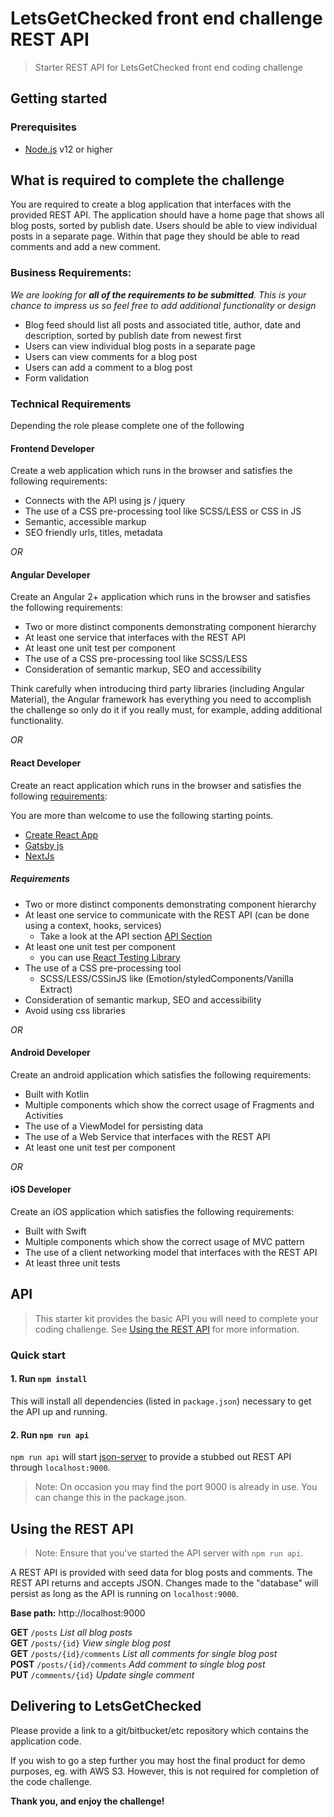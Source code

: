 # LetsGetChecked front end challenge REST API

> Starter REST API for LetsGetChecked front end coding challenge

## Getting started

### Prerequisites

- [Node.js](https://nodejs.org/en/) v12 or higher

## What is required to complete the challenge

You are required to create a blog application that interfaces with the provided REST API. The application should have a home page that shows all blog posts, sorted by publish date. Users should be able to view individual posts in a separate page. Within that page they should be able to read comments and add a new comment.

### Business Requirements:

_We are looking for **all of the requirements to be submitted**. This is your chance to impress us so feel free to add additional functionality or design_

- Blog feed should list all posts and associated title, author, date and description, sorted by publish date from newest first
- Users can view individual blog posts in a separate page
- Users can view comments for a blog post
- Users can add a comment to a blog post
- Form validation

### Technical Requirements

Depending the role please complete one of the following

#### Frontend Developer

Create a web application which runs in the browser and satisfies the following requirements:

- Connects with the API using js / jquery
- The use of a CSS pre-processing tool like SCSS/LESS or CSS in JS
- Semantic, accessible markup
- SEO friendly urls, titles, metadata

_OR_

#### Angular Developer

Create an Angular 2+ application which runs in the browser and satisfies the following requirements:

- Two or more distinct components demonstrating component hierarchy
- At least one service that interfaces with the REST API
- At least one unit test per component
- The use of a CSS pre-processing tool like SCSS/LESS
- Consideration of semantic markup, SEO and accessibility

Think carefully when introducing third party libraries (including Angular Material), the Angular framework has everything you need to accomplish the challenge so only do it if you really must, for example, adding additional functionality.

_OR_

#### React Developer

Create an react application which runs in the browser and satisfies the following [requirements](#requirements):

You are more than welcome to use the following starting points.

- [Create React App](https://create-react-app.dev/)
- [Gatsby js](https://www.gatsbyjs.com/)
- [NextJs](https://nextjs.org/)

##### Requirements

- Two or more distinct components demonstrating component hierarchy
- At least one service to communicate with the REST API (can be done using a context, hooks, services)
  - Take a look at the API section [API Section](#API)
- At least one unit test per component
  - you can use [React Testing Library](https://testing-library.com/docs/react-testing-library/intro/)
- The use of a CSS pre-processing tool
  - SCSS/LESS/CSSinJS like (Emotion/styledComponents/Vanilla Extract)
- Consideration of semantic markup, SEO and accessibility
- Avoid using css libraries

_OR_

#### Android Developer

Create an android application which satisfies the following requirements:

- Built with Kotlin
- Multiple components which show the correct usage of Fragments and Activities
- The use of a ViewModel for persisting data
- The use of a Web Service that interfaces with the REST API
- At least one unit test per component

_OR_

#### iOS Developer

Create an iOS application which satisfies the following requirements:

- Built with Swift
- Multiple components which show the correct usage of MVC pattern
- The use of a client networking model that interfaces with the REST API
- At least three unit tests

## API

> This starter kit provides the basic API you will need to complete your coding challenge. See [Using the REST API](#using-the-rest-api) for more information.

### Quick start

#### 1. Run `npm install`

This will install all dependencies (listed in `package.json`) necessary to get the API up and running.

#### 2. Run `npm run api`

`npm run api` will start [json-server](https://github.com/typicode/json-server) to provide a stubbed out REST API through `localhost:9000`.

> Note: On occasion you may find the port 9000 is already in use. You can change this in the package.json.

## Using the REST API

> Note: Ensure that you've started the API server with `npm run api`.

A REST API is provided with seed data for blog posts and comments. The REST API returns and accepts JSON. Changes made to the "database" will persist as long as the API is running on `localhost:9000`.

**Base path:** http://localhost:9000

**GET** `/posts` _List all blog posts_<br>
**GET** `/posts/{id}` _View single blog post_<br>
**GET** `/posts/{id}/comments` _List all comments for single blog post_<br>
**POST** `/posts/{id}/comments` _Add comment to single blog post_<br>
**PUT** `/comments/{id}` _Update single comment_<br>

## Delivering to LetsGetChecked

Please provide a link to a git/bitbucket/etc repository which contains the application code.

If you wish to go a step further you may host the final product for demo purposes, eg. with AWS S3. However, this is not required for completion of the code challenge.

**Thank you, and enjoy the challenge!**
